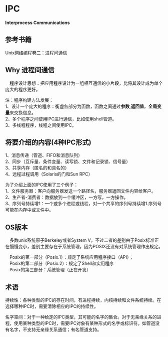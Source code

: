 # IPC
**Interprocess Communications**

## 参考书籍
Unix网络编程卷二：进程间通信

## Why 进程间通信
&emsp;程序设计思想：把应用程序设计为一组相互通信的小片段，比将其设计成为单个庞大的程序更好。

注：程序构建方法发展：  
1、设计一个庞大的程序：衡虚各部分为函数，函数之间通过**参数**,**返回值**，**全局变量**来交换信息。  
2、多个程序之间使用IPC进行通信，比如使用shell管道。  
3、多线程程序，线程之间使用IPC。

## 将要介绍的内容(4种IPC形式)

1、消息传递（管道、FIFO和消息队列）  
2、同步（互斥量、条件变量、读写锁、文件和记录锁、信号量）  
3、共享内存（匿名的和具名的）  
4、远程过程调用（Solaris的门和Sun RPC）

为了介绍上面的IPC使用了三个例子：  
1、文件服务器：客户向服务器发送一个路径名，服务器返回文件内容给客户。  
2、生产者-消费者：数据放到一个缓冲区，一方写，一方操作。  
3、序列号持续增1：一个或多个进程或线程，对一个共享的序列号持续增1.序列号可能在内存中或文件中。

## OS版本

&emsp;多数unix系统原子Berkeley或者System V，不过二者的差别由于Posix标准正在慢慢变小，差别主要存在于系统管理，因为POSIX还没有对系统管理作出规定。

&emsp;Posix的第一部分（Posix.1）：规定了系统应用程序接口（API）；  
&emsp;Posix的第二部分（Posix.2）：规定了Shell和实用程序  
&emsp;Posix的第三部分：系统管理（正在开发）
## 术语

持续性：各种类型的IPC的存在时间，有进程持续，内核持续和文件系统持续。在选择哪种IPC时，需要清除相应的IPC的持续性。

名字空间：对于一种给定的IPC类型，其可能的名字的集合。对于无亲缘关系的进程，使用某种类型的IPC时，需要IPC对象有某种形式的名字或标识符。如管道没有名字，不支持无亲缘关系通信；有名管道支持。





